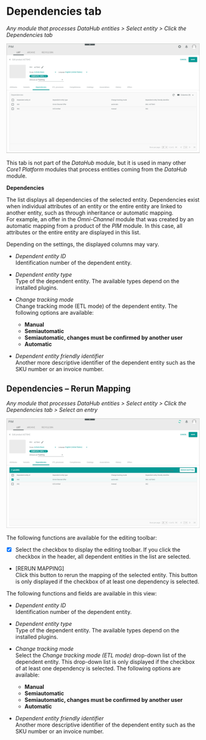 # Dependencies tab

*Any module that processes DataHub entities > Select entity > Click the Dependencies tab*

![Dependencies](../../Assets/Screenshots/DataHub/Others/Dependencies.png)

This tab is not part of the *DataHub* module, but it is used in many other *Core1 Platform* modules that process entities coming from the *DataHub* module.  

[comment]: <> (Unsicher, ob das stimmt. Die Entitäten kommen nicht unbedingt aus DataHub, z.B. dispatch note, PIM-Produkt... Julian fragen.)

**Dependencies**

The list displays all dependencies of the selected entity. Dependencies exist when individual attributes of an entity or the entire entity are linked to another entity, such as through inheritance or automatic mapping.    
For example, an offer in the *Omni-Channel* module that was created by an automatic mapping from a product of the *PIM* module. In this case, all attributes or the entire entity are displayed in this list.   

[comment]: <> (Ich bin der Meinung, inheritance bezieht sich nur auf PIM-Produkt Master -> Variant, also kommt unter Variants-Tab. In diesem Fall, denke ich, dass Dependencies angezeigt werden anhand der Entitäten, die via Attribute gemappt sind, die aufeinander eine Auswirkung haben. PIM Produkt -> Offer. Evtl. andere Beispiele geben)


Depending on the settings, the displayed columns may vary.

- *Dependent entity ID*   
    Identification number of the dependent entity.

- *Dependent entity type*   
    Type of the dependent entity. The available types depend on the installed plugins.

- *Change tracking mode*   
    Change tracking mode (ETL mode) of the dependent entity. The following options are available:
    - **Manual**
    - **Semiautomatic**
    - **Semiautomatic, changes must be confirmed by another user**   
    - **Automatic**

- *Dependent entity friendly identifier*   
    Another more descriptive identifier of the dependent entity such as the SKU number or an invoice number.

## Dependencies &ndash; Rerun Mapping

*Any module that processes DataHub entities > Select entity > Click the Dependencies tab > Select an entry*


![Dependencies](../../Assets/Screenshots/DataHub/Others/RerunMapping.png)

[comment]: <> (Ich finde, diese Header und Screenshot brauchen wir hier nicht. Einfach weiter mit "functions in editing toolbar". Es ist keine neue Ansicht.)

The following functions are available for the editing toolbar:

- [x]     
    Select the checkbox to display the editing toolbar. If you click the checkbox in the header, all dependent entities in the list are selected.

- [RERUN MAPPING]   
    Click this button to rerun the mapping of the selected entity. This button is only displayed if the checkbox of at least one dependency is selected.

The following functions and fields are available in this view:

- *Dependent entity ID*   
    Identification number of the dependent entity.

- *Dependent entity type*   
    Type of the dependent entity. The available types depend on the installed plugins.

- *Change tracking mode*   
    Select the *Change tracking mode (ETL mode)* drop-down list of the dependent entity. This drop-down list is only displayed if the checkbox of at least one dependency is selected. The following options are available:
    - **Manual**
    - **Semiautomatic**
    - **Semiautomatic, changes must be confirmed by another user**   
    - **Automatic**

- *Dependent entity friendly identifier*   
    Another more descriptive identifier of the dependent entity such as the SKU number or an invoice number.



    

